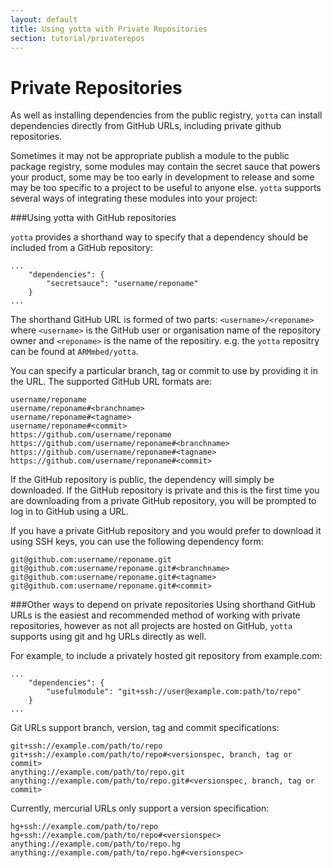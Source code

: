 ```yaml
---
layout: default
title: Using yotta with Private Repositories
section: tutorial/privaterepos
---
```


# Private Repositories

As well as installing dependencies from the public registry, `yotta` can install dependencies directly from GitHub URLs, including private github repositories.

Sometimes it may not be appropriate publish a module to the public package registry, some modules may contain the secret sauce that powers your product, some may be too early in development to release and some may be too specific to a project to be useful to anyone else. `yotta` supports several ways of integrating these modules into your project:

###Using yotta with GitHub repositories

`yotta` provides a shorthand way to specify that a dependency should be included from a GitHub repository:

```
...
	"dependencies": {
		"secretsauce": "username/reponame"
	}
...
```

The shorthand GitHub URL is formed of two parts: `<username>/<reponame>` where `<username>` is the GitHub user or organisation name of the repository owner and `<reponame>` is the name of the repositiry. e.g. the `yotta` repositry can be found at `ARMmbed/yotta`.

You can specify a particular branch, tag or commit to use by providing it in the URL. The supported GitHub URL formats are:

```
username/reponame
username/reponame#<branchname>
username/reponame#<tagname>
username/reponame#<commit>
https://github.com/username/reponame
https://github.com/username/reponame#<branchname>
https://github.com/username/reponame#<tagname>
https://github.com/username/reponame#<commit>
```

If the GitHub repository is public, the dependency will simply be downloaded. If the GitHub repository is private and this is the first time you are downloading from a private GitHub repository, you will be prompted to log in to GitHub using a URL.

If you have a private GitHub repository and you would prefer to download it using SSH keys, you can use the following dependency form:

```
git@github.com:username/reponame.git
git@github.com:username/reponame.git#<branchname>
git@github.com:username/reponame.git#<tagname>
git@github.com:username/reponame.git#<commit>
```

###Other ways to depend on private repositories 
Using shorthand GitHub URLs is the easiest and recommended method of working with private repositories, however as not all projects are hosted on GitHub, `yotta` supports using git and hg URLs directly as well.

For example, to include a privately hosted git repository from example.com:

```
...
	"dependencies": {
		"usefulmodule": "git+ssh://user@example.com:path/to/repo"
	}
...
```

Git URLs support branch, version, tag and commit specifications:

```
git+ssh://example.com/path/to/repo
git+ssh://example.com/path/to/repo#<versionspec, branch, tag or commit>
anything://example.com/path/to/repo.git
anything://example.com/path/to/repo.git#<versionspec, branch, tag or commit>
```

Currently, mercurial URLs only support a version specification:

```
hg+ssh://example.com/path/to/repo
hg+ssh://example.com/path/to/repo#<versionspec>
anything://example.com/path/to/repo.hg
anything://example.com/path/to/repo.hg#<versionspec>
```

